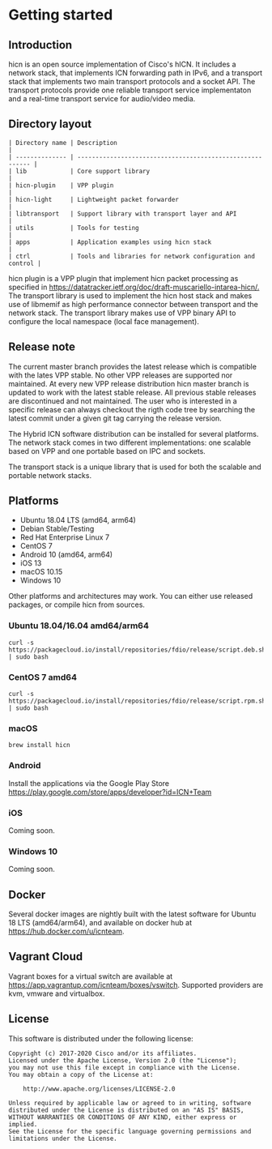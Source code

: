 # Getting started

## Introduction

hicn is an open source implementation of Cisco's hICN. It includes a network stack, that implements
ICN forwarding path in IPv6, and a transport stack that implements two main transport protocols and
a socket API. The transport protocols provide one reliable transport service implementaton and a
real-time transport service for audio/video media.

## Directory layout

```text
| Directory name | Description                                               |
| -------------- | --------------------------------------------------------- |
| lib            | Core support library                                      |
| hicn-plugin    | VPP plugin                                                |
| hicn-light     | Lightweight packet forwarder                              |
| libtransport   | Support library with transport layer and API              |
| utils          | Tools for testing                                         |
| apps           | Application examples using hicn stack                     |
| ctrl           | Tools and libraries for network configuration and control |
```

hicn plugin is a VPP plugin that implement hicn packet processing as specified in
<https://datatracker.ietf.org/doc/draft-muscariello-intarea-hicn/.> The transport library is used to
implement the hicn host stack and makes use of libmemif as high performance connector between
transport and the network stack. The transport library makes use of VPP binary API to configure the
local namespace (local face management).

## Release note

The current master branch provides the latest release which is compatible with the lates VPP stable.
No other VPP releases are supported nor maintained. At every new VPP release distribution hicn
master branch is updated to work with the latest stable release. All previous stable releases
are discontinued and not maintained. The user who is interested in a specific release can always
checkout the rigth code tree by searching the latest commit under a given git tag carrying the
release version.

The Hybrid ICN software distribution can be installed for several platforms.
The network stack comes in two different implementations: one scalable based
on VPP and one portable based on IPC and sockets.

The transport stack is a unique library that is used for both the scalable
and portable network stacks.

## Platforms

- Ubuntu 18.04 LTS (amd64, arm64)
- Debian Stable/Testing
- Red Hat Enterprise Linux 7
- CentOS 7
- Android 10 (amd64, arm64)
- iOS 13
- macOS 10.15
- Windows 10

Other platforms and architectures may work.
You can either use released packages, or compile hicn from sources.

### Ubuntu 18.04/16.04 amd64/arm64

```shell
curl -s https://packagecloud.io/install/repositories/fdio/release/script.deb.sh | sudo bash
```

### CentOS 7 amd64

```shell
curl -s https://packagecloud.io/install/repositories/fdio/release/script.rpm.sh | sudo bash
```

### macOS

```shell
brew install hicn
```

### Android

Install the applications via the Google Play Store
<https://play.google.com/store/apps/developer?id=ICN+Team>

### iOS

Coming soon.

### Windows 10

Coming soon.

## Docker

Several docker images are nightly built with the latest software  for Ubuntu 18 LTS (amd64/arm64), and available on docker hub
at  <https://hub.docker.com/u/icnteam>.

## Vagrant Cloud

Vagrant boxes for a virtual switch are available at <https://app.vagrantup.com/icnteam/boxes/vswitch>.
Supported providers are kvm, vmware and virtualbox.

## License

This software is distributed under the following license:

```shell
Copyright (c) 2017-2020 Cisco and/or its affiliates.
Licensed under the Apache License, Version 2.0 (the "License");
you may not use this file except in compliance with the License.
You may obtain a copy of the License at:

    http://www.apache.org/licenses/LICENSE-2.0

Unless required by applicable law or agreed to in writing, software
distributed under the License is distributed on an "AS IS" BASIS,
WITHOUT WARRANTIES OR CONDITIONS OF ANY KIND, either express or implied.
See the License for the specific language governing permissions and
limitations under the License.
```
